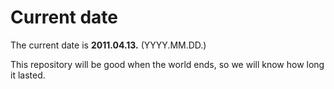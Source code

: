 # Current date

The current date is **2011.04.13.** (YYYY.MM.DD.)

This repository will be good when the world ends, so we will know how long it lasted.
